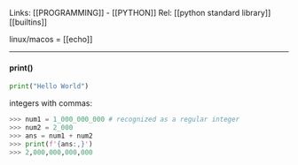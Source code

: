 Links: [[PROGRAMMING]] - [[PYTHON]]
Rel: [[python standard library]] [[builtins]]

linux/macos = [[echo]]

--- 
#### print()
```python
print("Hello World")
```

integers with commas: 

```py
>>> num1 = 1_000_000_000 # recognized as a regular integer
>>> num2 = 2_000
>>> ans = num1 + num2
>>> print(f'{ans:,}')
>>> 2,000,000,000,000
```